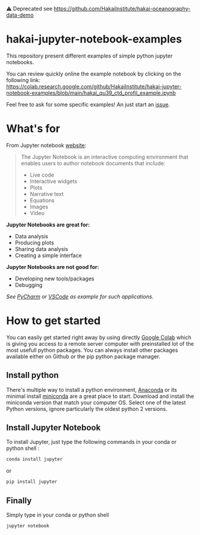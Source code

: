 ⚠️ Deprecated see https://github.com/HakaiInstitute/hakai-oceanography-data-demo 
# hakai-jupyter-notebook-examples

This repository present different examples of simple python jupyter notebooks.

You can review quickly online the example notebook by clicking on the following link:
https://colab.research.google.com/github/HakaiInstitute/hakai-jupyter-notebook-examples/blob/main/hakai_qu39_ctd_profil_example.ipynb

Feel free to ask for some specific examples! An just start an [issue](https://github.com/HakaiInstitute/hakai-jupyter-notebook-examples/issues).

# What's for
From Jupyter notebook [website](https://jupyter-notebook.readthedocs.io/en/stable/examples/Notebook/What%20is%20the%20Jupyter%20Notebook.html#Introduction):

> The Jupyter Notebook is an interactive computing environment that enables users to author notebook documents that include: 
> - Live code 
> - Interactive widgets 
> - Plots 
> - Narrative text 
> - Equations 
> - Images 
> - Video

**Jupyter Notebooks are great for:**
* Data analysis
* Producing plots
* Sharing data analysis
* Creating a simple interface

**Jupyter Notebooks are not good for:**
* Developing new tools/packages
* Debugging 

*See [PyCharm](https://www.jetbrains.com/pycharm/) or [VSCode](https://code.visualstudio.com/) as example for such applications.*

# How to get started
You can easily get started right away by using directly [Google Colab](https://colab.research.google.com/) which is giving you access to a remote server computer with preinstalled lot of the most usefull python packages. You can always install other packages available either on Github or the pip python package manager.

## Install python 
There's multiple way to install a python environment, [Anaconda](https://www.anaconda.com/products/individual) or its minimal install [miniconda](https://docs.conda.io/en/latest/miniconda.html) are a great place to start. Download and install the miniconda version that match your computer OS. Select one of the latest Python versions, ignore particularly the oldest python 2 versions.

## Install Jupyter Notebook
To install Jupyter, just type the following commands in your conda or python shell :
```python
conda install jupyter
```
or
```python
pip install jupyter
```

## Finally
Simply type in your conda or python shell
```python
jupyter notebook
```
